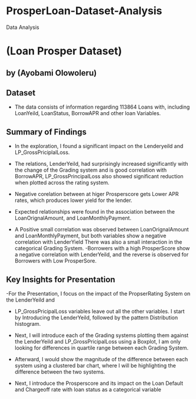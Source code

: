 # ProsperLoan-Dataset-Analysis
Data Analysis


# (Loan Prosper Dataset)
## by (Ayobami Olowoleru)
 
 
## Dataset
 - The data consists of information regarding 113864 Loans with, including LoanYeild, LoanStatus, BorrowAPR and other loan Variables.
 
## Summary of Findings
- In the exploration, I found a significant impact on the Lenderyeild and LP_GrossPriciplalLoss.
- The relations, LenderYeild, had surprisingly increased significantly with the change of the Grading system and is good correlation with BorrowAPR, LP_GrossPrincipalLoss also showed significant reduction when plotted across the rating system.
 
- Negative corelation between at higer Prosperscore gets Lower APR rates, which produces lower yield for the lender.
- Expected relationships were found in the association between the LoanOrignalAmount, and LoanMonthlyPayment. 
- A Positive small correlation was observed between LoanOrignalAmount and LoanMonthlyPayment, but both variables show a negative correlation with LenderYield There was also a small interaction in the categorical Grading System. 
-Borrowers with a high ProsperScore show a negative correlation with LenderYeild, and the reverse is observed for Borrowers with Low ProsperSore.
 
 
 
## Key Insights for Presentation
 
-For the Presentation, I focus on the impact of the PropserRating System on the LenderYeild and
- LP_GrossPricipalLoss variables leave out all the other variables. I start by Introducing the LenderYeild,
followed by the pattern Distribution histogram.
- Next, I will introduce each of the Grading systems plotting them against the LenderYeild and LP_GrossPricipalLoss
using a Boxplot, I am only looking for differences in quartile range between each Grading System.

- Afterward, I would show the magnitude of the difference between each system using a clustered bar chart,
where I will be highlighting the difference between the two systems.
 
- Next, I introduce the Prosperscore and its impact on the Loan Default and Chargeoff rate with  loan status as
a categorical variable
